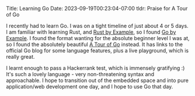 Title: Learning Go
Date: 2023-09-19T00:23:04-07:00
tldr: Praise for A Tour of Go

I recently had to learn Go. I was on a tight timeline of just about 4 or 5
days. I am familiar with learning Rust, and [Rust by
Example](https://doc.rust-lang.org/stable/rust-by-example/), so I found [Go by
Example](https://gobyexample.com/). I found the format wanting for the absolute
beginner level I was at, so I found the absolutely beautiful [A Tour of
Go](https://go.dev/tour/welcome/1) instead. It has links to the official Go
blog for some language features, plus a live playground, which is really great.

I learnt enough to pass a Hackerrank test, which is immensely gratifying :)
It's such a lovely language - very non-threatening syntax and approachable. I
hope to transition out of the embedded space and into pure application/web
development one day, and I hope to use Go that day.
